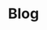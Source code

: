 ---
layout: tag-list
type: category
title: Blog
slug: blog
sidebar: true
description: >
  Anything about cybersecurity.
---